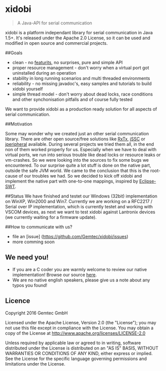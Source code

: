 # xidobi
> A Java-API for serial communication

xidobi is a platform independant library for serial communication in Java 1.5+. It's released under the Apache 2.0 License, so it can be used and modified in open source and commercial projects.

##Goals
* clean - no [featurits](http://en.wikipedia.org/wiki/Feature_creep), no surprises, pure and simple API
* proper resource management - don't worry when a virtual port got uninstalled during an operation
* stability in long running scenarios and multi threaded environments
* reliability - no missing javadoc's, easy samples and tutorials to build xidobi yourself
* simple thread model - don't worry about dead locks, race conditions and other synchonisation pitfalls and of course fully tested

We want to provide xidobi as a production ready solution for all aspects of serial communication.

##Motivation

Some may wonder why we created just an other serial communication library. There are other open source/free solutions like [RxTx](http://rxtx.qbang.org/wiki/index.php/Main_Page), [jSSC](https://code.google.com/p/java-simple-serial-connector/) or [jperipheral](https://code.google.com/p/jperipheral/) available. During several projects we tried them all, in the end non of them worked properly for us. Especially when we have to deal with virtual ports, we run into serious trouble like dead locks or resource leaks or vm-crashes. So we were looking into the sources to fix some bugs we encountered. To our surprise quite a lot stuff is done on the native part, outside the safe JVM world. We came to the conclusion that this is the root-cause of our troubles we had. So we decided to kick off xidobi and implement the native part with one-to-one mappings, inspired by [Eclipse-SWT](http://www.eclipse.org/articles/Article-SWT-Design-1/SWT-Design-1.html).

##Status
We have finished and testet our Windows (32bit) implementation on WinXP, Win2000 and Win7. Currently we are working on a RFC2217 / Serial over IP implementation, which is currently testet and working with VSCOM devices, as next we want to test xidobi against Lantronix devices (we currently waiting for a firmware update).

##How to communicate with us?
* file an [issue] (https://github.com/Gemtec/xidobi/issues)
* more comming soon

## We need you!
* If you are a C coder you are warmly welcome to review our native implementation! Browse our source [here](https://github.com/Gemtec/xidobi/tree/master/org.xidobi.native.win32.x86).
* We are no native english speakers, please give us a note about any typos you found!

## Licence
Copyright 2016 Gemtec GmbH

Licensed under the Apache License, Version 2.0 (the "License");
you may not use this file except in compliance with the License.
You may obtain a copy of the License at http://www.apache.org/licenses/LICENSE-2.0

Unless required by applicable law or agreed to in writing, software
distributed under the License is distributed on an "AS IS" BASIS,
WITHOUT WARRANTIES OR CONDITIONS OF ANY KIND, either express or implied.
See the License for the specific language governing permissions and
limitations under the License.
